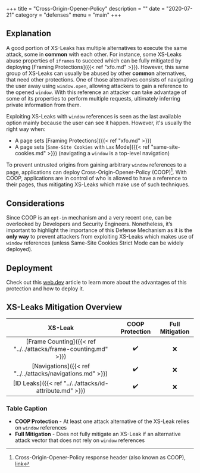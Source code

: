 +++
title = "Cross-Origin-Opener-Policy"
description = ""
date = "2020-07-21"
category = "defenses"
menu = "main"
+++

## Explanation

A good portion of XS-Leaks has multiple alternatives to execute the same attack, some in **common** with each other. For instance, some XS-Leaks abuse properties of `iframes` to succeed which can be fully mitigated by deploying [Framing Protections]({{< ref "xfo.md" >}}). However, this same group of XS-Leaks can usually be abused by other **common** alternatives, that need other protections. One of those alternatives consists of navigating the user away using `window.open`, allowing attackers to gain a reference to the opened `window`. With this reference an attacker can take advantage of some of its properties to perform multiple requests, ultimately inferring private information from them.

Exploiting XS-Leaks with `window` references is seen as the last available option mainly because the user can see it happen. However, it's usually the right way when:

- A page sets [Framing Protections]({{< ref "xfo.md" >}})
- A page sets [`Same-Site Cookies` with `Lax` Mode]({{< ref "same-site-cookies.md" >}}) (navigating a `window` is a top-level navigation)

To prevent untrusted origins from gaining arbitrary `window` references to a page, applications can deploy Cross-Origin-Opener-Policy (COOP)[^1]. With COOP, applications are in control of who is allowed to have a reference to their pages, thus mitigating XS-Leaks which make use of such techniques.

## Considerations

Since COOP is an `opt-in` mechanism and a very recent one, can be overlooked by Developers and Security Engineers. Nonetheless, it’s important to highlight the importance of this Defense Mechanism as it is the **only way** to prevent attackers from exploiting XS-Leaks which makes use of `window` references (unless Same-Site Cookies Strict Mode can be widely deployed).

## Deployment

Check out this [web.dev](https://web.dev/why-coop-coep/) article to learn more about the advantages of this protection and how to deploy it.

## XS-Leaks Mitigation Overview

|                           XS-Leak                                 |    COOP Protection       |  Full Mitigation   |
|:-----------------------------------------------------------------:|:------------------------:|:-------------------:
| [Frame Counting]({{< ref "../../attacks/frame-counting.md" >}})   |         ✔️               |         ❌
| [Navigations]({{< ref "../../attacks/navigations.md" >}})         |         ✔️               |         ❌
| [ID Leaks]({{< ref "../../attacks/id-attribute.md" >}})               |         ✔️               |         ❌

### Table Caption

- **COOP Protection** - At least one attack alternative of the XS-Leak relies on `window` references
- **Full Mitigation** - Does not fully mitigate an XS-Leak if an alternative attack vector that does not rely on `window` references


[^1]: Cross-Origin-Opener-Policy response header (also known as COOP), [link](https://gist.github.com/annevk/6f2dd8c79c77123f39797f6bdac43f3e)

